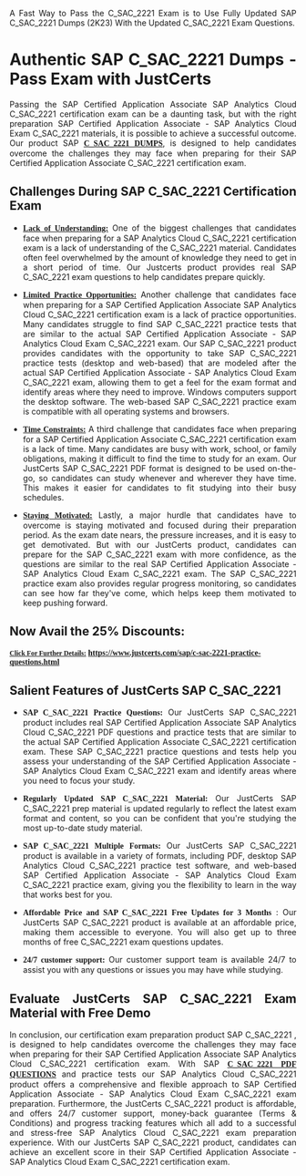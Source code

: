 <p dir="auto" style="text-align: justify;">A Fast Way to Pass the C_SAC_2221 Exam is to Use Fully Updated SAP C_SAC_2221 Dumps (2K23) With the Updated C_SAC_2221 Exam Questions.</p>

<h1 style="text-align: justify;"><strong>Authentic SAP C_SAC_2221 Dumps - Pass Exam with JustCerts</strong></h1>

<p style="text-align: justify;">Passing the SAP Certified Application Associate SAP Analytics Cloud C_SAC_2221 certification exam can be a daunting task, but with the right preparation SAP Certified Application Associate - SAP Analytics Cloud Exam C_SAC_2221 materials, it is possible to achieve a successful outcome. Our product SAP <strong><a href="https://www.justcerts.com/sap/c-sac-2221-practice-questions.html"><span style="font-family:Georgia,serif;"><u>C_SAC_2221 DUMPS</u></span></a></strong>, is designed to help candidates overcome the challenges they may face when preparing for their SAP Certified Application Associate C_SAC_2221 certification exam.</p>

<h2 style="text-align: justify;"><strong>Challenges During SAP C_SAC_2221 Certification Exam</strong></h2>

<ul>
	<li style="text-align: justify;"><u><span style="font-family:Georgia,serif;"><strong>Lack of Understanding:</strong></span></u> One of the biggest challenges that candidates face when preparing for a SAP Analytics Cloud C_SAC_2221 certification exam is a lack of understanding of the C_SAC_2221 material. Candidates often feel overwhelmed by the amount of knowledge they need to get in a short period of time. Our Justcerts product provides real SAP C_SAC_2221 exam questions to help candidates prepare quickly.</li>
</ul>

<ul>
	<li style="text-align: justify;"><u><span style="font-family:Georgia,serif;"><strong>Limited Practice Opportunities:</strong></span></u> Another challenge that candidates face when preparing for a SAP Certified Application Associate SAP Analytics Cloud C_SAC_2221 certification exam is a lack of practice opportunities. Many candidates struggle to find SAP C_SAC_2221 practice tests that are similar to the actual SAP Certified Application Associate - SAP Analytics Cloud Exam C_SAC_2221 exam. Our SAP C_SAC_2221 product provides candidates with the opportunity to take SAP C_SAC_2221 practice tests (desktop and web-based) that are modeled after the actual SAP Certified Application Associate - SAP Analytics Cloud Exam C_SAC_2221 exam, allowing them to get a feel for the exam format and identify areas where they need to improve. Windows computers support the desktop software. The web-based SAP C_SAC_2221 practice exam is compatible with all operating systems and browsers.</li>
</ul>

<ul>
	<li style="text-align: justify;"><u><span style="font-family:Georgia,serif;"><strong>Time Constraints:</strong></span></u> A third challenge that candidates face when preparing for a SAP Certified Application Associate C_SAC_2221 certification exam is a lack of time. Many candidates are busy with work, school, or family obligations, making it difficult to find the time to study for an exam. Our JustCerts SAP C_SAC_2221 PDF format is designed to be used on-the-go, so candidates can study whenever and wherever they have time. This makes it easier for candidates to fit studying into their busy schedules.</li>
</ul>

<ul>
	<li style="text-align: justify;"><u><span style="font-family:Georgia,serif;"><strong>Staying Motivated:</strong></span></u> Lastly, a major hurdle that candidates have to overcome is staying motivated and focused during their preparation period. As the exam date nears, the pressure increases, and it is easy to get demotivated. But with our JustCerts product, candidates can prepare for the SAP C_SAC_2221 exam with more confidence, as the questions are similar to the real SAP Certified Application Associate - SAP Analytics Cloud Exam C_SAC_2221 exam. The SAP C_SAC_2221 practice exam also provides regular progress monitoring, so candidates can see how far they've come, which helps keep them motivated to keep pushing forward.</li>
</ul>

<h2 style="text-align: justify;"><strong>Now Avail the 25% Discounts:</strong></h2>

<p><span style="font-size:12px;"><u><span style="font-family:Georgia,serif;"><strong>Click For Further Details:</strong></span></u></span><span style="font-size:14px;"><span style="font-family:Georgia,serif;"><strong> <a href="https://www.justcerts.com/sap/c-sac-2221-practice-questions.html">https://www.justcerts.com/sap/c-sac-2221-practice-questions.html</a></strong></span></span></p>

<h2 style="text-align: justify;"><strong>Salient Features of JustCerts SAP C_SAC_2221</strong></h2>

<ul>
	<li style="text-align: justify;"><span style="font-family:Georgia,serif;"><strong>SAP C_SAC_2221 Practice Questions:</strong></span> Our JustCerts SAP C_SAC_2221 product includes real SAP Certified Application Associate SAP Analytics Cloud C_SAC_2221 PDF questions and practice tests that are similar to the actual SAP Certified Application Associate C_SAC_2221 certification exam. These SAP C_SAC_2221 practice questions and tests help you assess your understanding of the SAP Certified Application Associate - SAP Analytics Cloud Exam C_SAC_2221 exam and identify areas where you need to focus your study.</li>
</ul>

<ul>
	<li style="text-align: justify;"><span style="font-family:Georgia,serif;"><strong>Regularly Updated SAP C_SAC_2221 Material:</strong></span> Our JustCerts SAP C_SAC_2221 prep material is updated regularly to reflect the latest exam format and content, so you can be confident that you're studying the most up-to-date study material.</li>
</ul>

<ul>
	<li style="text-align: justify;"><span style="font-family:Georgia,serif;"><strong>SAP C_SAC_2221 Multiple Formats:</strong></span> Our JustCerts SAP C_SAC_2221 product is available in a variety of formats, including PDF, desktop SAP Analytics Cloud C_SAC_2221 practice test software, and web-based SAP Certified Application Associate - SAP Analytics Cloud Exam C_SAC_2221 practice exam, giving you the flexibility to learn in the way that works best for you.</li>
</ul>

<ul>
	<li style="text-align: justify;"><span style="font-family:Georgia,serif;"><strong>Affordable Price and SAP C_SAC_2221 Free Updates for 3 Months</strong></span> : Our JustCerts SAP C_SAC_2221 product is available at an affordable price, making them accessible to everyone. You will also get up to three months of free C_SAC_2221 exam questions updates.</li>
</ul>

<ul>
	<li style="text-align: justify;"><span style="font-family:Georgia,serif;"><strong>24/7 customer support:</strong></span> Our customer support team is available 24/7 to assist you with any questions or issues you may have while studying.</li>
</ul>

<h2 style="text-align: justify;"><strong>Evaluate JustCerts SAP C_SAC_2221 Exam Material with Free Demo</strong></h2>

<p style="text-align: justify;">In conclusion, our certification exam preparation product SAP C_SAC_2221 , is designed to help candidates overcome the challenges they may face when preparing for their SAP Certified Application Associate SAP Analytics Cloud C_SAC_2221 certification exam. With SAP <a href="https://www.justcerts.com/sap/c-sac-2221-practice-questions.html"><u><strong><span style="font-family:Georgia,serif;">C_SAC_2221 PDF QUESTIONS</span></strong></u></a> and practice tests our SAP Analytics Cloud C_SAC_2221 product offers a comprehensive and flexible approach to SAP Certified Application Associate - SAP Analytics Cloud Exam C_SAC_2221 exam preparation. Furthermore, the JustCerts C_SAC_2221 product is affordable, and offers 24/7 customer support, money-back guarantee (Terms & Conditions) and progress tracking features which all add to a successful and stress-free SAP Analytics Cloud C_SAC_2221 exam preparation experience. With our JustCerts SAP C_SAC_2221 product, candidates can achieve an excellent score in their SAP Certified Application Associate - SAP Analytics Cloud Exam C_SAC_2221 certification exam.</p>
